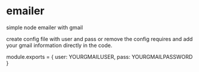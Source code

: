 # emailer
simple node emailer with gmail

create config file with user and pass or remove the config requires and add your gmail information directly in the code.  

module.exports = {
  user: YOURGMAILUSER,
  pass: YOURGMAILPASSWORD
}
